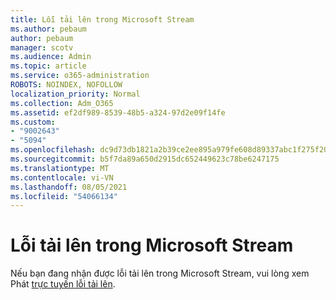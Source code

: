 ```yaml
---
title: Lỗi tải lên trong Microsoft Stream
ms.author: pebaum
author: pebaum
manager: scotv
ms.audience: Admin
ms.topic: article
ms.service: o365-administration
ROBOTS: NOINDEX, NOFOLLOW
localization_priority: Normal
ms.collection: Adm_O365
ms.assetid: ef2df989-8539-48b5-a324-97d2e09f14fe
ms.custom:
- "9002643"
- "5094"
ms.openlocfilehash: dc9d73db1821a2b39ce2ee895a979fe608d89337abc1f275f20db70175411e4c
ms.sourcegitcommit: b5f7da89a650d2915dc652449623c78be6247175
ms.translationtype: MT
ms.contentlocale: vi-VN
ms.lasthandoff: 08/05/2021
ms.locfileid: "54066134"
---
```

# <a name="microsoft-stream-upload-errors"></a>Lỗi tải lên trong Microsoft Stream

Nếu bạn đang nhận được lỗi tải lên trong Microsoft Stream, vui lòng xem Phát [trực tuyến lỗi tải lên](/stream/portal-understanding-upload-errors).
